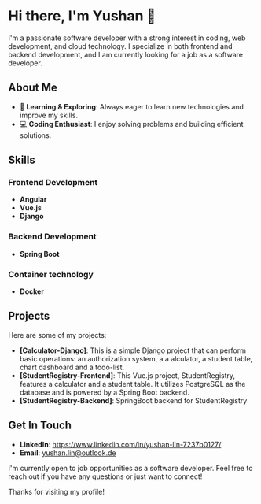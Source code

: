 # Hi there, I'm Yushan 👋

I'm a passionate software developer with a strong interest in coding, web development, and cloud technology. I specialize in both frontend and backend development, and I am currently looking for a job as a software developer.

## About Me

- 🌱 **Learning & Exploring**: Always eager to learn new technologies and improve my skills.
- 💻 **Coding Enthusiast**: I enjoy solving problems and building efficient solutions.

## Skills

### Frontend Development
- **Angular**
- **Vue.js**
- **Django**

### Backend Development
- **Spring Boot**

### Container technology
- **Docker**
## Projects

Here are some of my projects:

- **[Calculator-Django]**: This is a simple Django project that can perform basic operations: an authorization system, a a alculator, a student table, chart dashboard and a todo-list.
- **[StudentRegistry-Frontend]**: This Vue.js project, StudentRegistry, features a calculator and a student table. It utilizes PostgreSQL as the database and is powered by a Spring Boot backend.
- **[StudentRegistry-Backend]**: SpringBoot backend for StudentRegistry

## Get In Touch

- **LinkedIn**: https://www.linkedin.com/in/yushan-lin-7237b0127/
- **Email**: yushan.lin@outlook.de

I'm currently open to job opportunities as a software developer. Feel free to reach out if you have any questions or just want to connect!

Thanks for visiting my profile!
